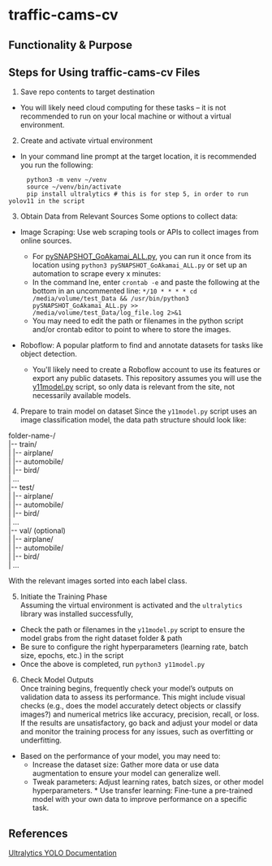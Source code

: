 # traffic-cams-cv

## Functionality & Purpose


## Steps for Using traffic-cams-cv Files

1. Save repo contents to target destination
* You will likely need cloud computing for these tasks – it is not recommended to run on your local machine or without a virtual environment.


2. Create and activate virtual environment
* In your command line prompt at the target location, it is recommended you run the following: 
```
     python3 -m venv ~/venv
     source ~/venv/bin/activate
     pip install ultralytics # this is for step 5, in order to run yolov11 in the script
```


3. Obtain Data from Relevant Sources
Some options to collect data:

* Image Scraping: Use web scraping tools or APIs to collect images from online sources.
    * For [pySNAPSHOT_GoAkamai_ALL.py](https://github.com/peachcrumb/traffic-cams-cv/blob/main/pySNAPSHOT_GoAkamai_ALL.py), you can run it once from its location using `python3 pySNAPSHOT_GoAkamai_ALL.py` or set up an automation to scrape every x minutes:
    * In the command lne, enter `crontab -e` and paste the following at the bottom in an uncommented line: `*/10 * * * * cd /media/volume/test_Data && /usr/bin/python3 pySNAPSHOT_GoAkamai_ALL.py >> /media/volume/test_Data/log_file.log 2>&1` 
    * You may need to edit the path or filenames in the python script and/or crontab editor to point to where to store the images.

* Roboflow: A popular platform to find and annotate datasets for tasks like object detection.
    * You'll likely need to create a Roboflow account to use its features or export any public datasets. This repository assumes you will use the [y11model.py](https://github.com/peachcrumb/traffic-cams-cv/blob/main/y11model.py) script, so only data is relevant from the site, not necessarily available models.


4. Prepare to train model on dataset
Since the `y11model.py` script uses an image classification model, the data path structure should look like:  

folder-name-/  
|-- train/  
|   |-- airplane/  
|   |-- automobile/  
|   |-- bird/  
|   ...  
|-- test/  
|   |-- airplane/  
|   |-- automobile/  
|   |-- bird/  
|   ...  
|-- val/ (optional)  
|   |-- airplane/  
|   |-- automobile/  
|   |-- bird/  
|   ...  

With the relevant images sorted into each label class.


5. Initiate the Training Phase  
Assuming the virtual environment is activated and the `ultralytics` library was installed successfully,
* Check the path or filenames in the `y11model.py` script to ensure the model grabs from the right dataset folder & path
* Be sure to configure the right hyperparameters (learning rate, batch size, epochs, etc.) in the script
* Once the above is completed, run `python3 y11model.py`


6. Check Model Outputs  
Once training begins, frequently check your model’s outputs on validation data to assess its performance. This might include visual checks (e.g., does the model accurately detect objects or classify images?) and numerical metrics like accuracy, precision, recall, or loss. If the results are unsatisfactory, go back and adjust your model or data and monitor the training process for any issues, such as overfitting or underfitting.
* Based on the performance of your model, you may need to:
     * Increase the dataset size: Gather more data or use data augmentation to ensure your model can generalize well.
     * Tweak parameters: Adjust learning rates, batch sizes, or other model hyperparameters.
      * Use transfer learning: Fine-tune a pre-trained model with your own data to improve performance on a specific task.


## References

[Ultralytics YOLO Documentation](https://docs.ultralytics.com/datasets/classify/)

